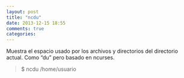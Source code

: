 ```yaml
---
layout: post
title: "ncdu"
date: 2013-12-15 18:55
comments: true
categories: 
---
```

Muestra el espacio usado por los archivos y directorios del directorio actual. Como “du” pero basado en ncurses.

>$ ncdu /home/usuario

